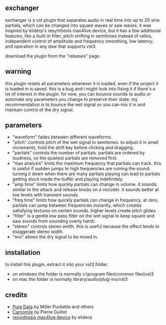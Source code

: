 ## exchanger

exchanger is a vst plugin that separates audio in real time into up to 20 sine partials, which can be changed into square waves or saw waves. it was inspired by eliderp's resynthesis max4live device, but it has a few additional features, like a built-in filter, pitch shifting in semitones instead of ratios, independent control of amplitude and frequency smoothing, low latency, and operation in any daw that supports vst3.

download the plugin from the "releases" page.

## warning

this plugin resets all parameters whenever it is loaded, even if the project it is loaded in is saved. this is a bug and i might look into fixing it if there's a lot of interest in the plugin. for now, you can bounce sounds to audio or automate any parameters you change to preserve their state. my recommendation is to bounce the wet signal so you can mix it in and maintain control of the dry signal.

## parameters

- "waveform" fades between different waveforms.
- "pitch" controls pitch of the wet signal in semitones. to adjust it in small increments, hold the shift key before clicking and dragging.
- "partials" controls the number of partials. partials are ordered by loudness, so the quietest partials are removed first.
- "max analysis" limits the maximum frequency that partials can track. this is useful if sudden jumps to high frequencies are ruining the sound. turning it down when there are many partials playing can lead to partials getting stuck inside the buffer and playing indefinitely.
- "amp time" limits how quickly partials can change in volume. it sounds similar to the attack and release knobs on a vocoder. it sounds better at low levels with transient sounds.
- "freq time" limits how quickly partials can change in frequency. at zero, partials can jump between frequencies instantly, which creates satisfying textures on certain sounds. higher levels create pitch glides.
- "filter" is a gentle low pass filter on the wet signal to keep square and saw sounds from sounding overly harsh.
- "stereo" controls stereo width. this is useful because the effect tends to exaggerate stereo width.
- "mix" allows the dry signal to be mixed in.

## installation

to install this plugin, extract it into your vst3 folder.
- on windows the folder is normally c:\program files\common files\vst3
- on mac the folder is normally library/audio/plug-ins/vst3

## credits

- [Pure Data](https://puredata.info/) by Miller Puckette and others
- [Camomile](https://github.com/pierreguillot/Camomile) by Pierre Guillot
- [resynthesis max4live device](https://www.youtube.com/watch?v=b0lA_FAUnlo) by eliderp
